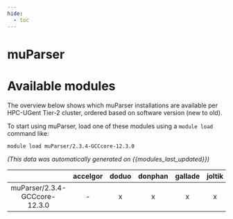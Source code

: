 ```yaml
---
hide:
  - toc
---
```


muParser
========

# Available modules


The overview below shows which muParser installations are available per HPC-UGent Tier-2 cluster, ordered based on software version (new to old).

To start using muParser, load one of these modules using a `module load` command like:

```shell
module load muParser/2.3.4-GCCcore-12.3.0
```

*(This data was automatically generated on {{modules_last_updated}})*  

| |accelgor|doduo|donphan|gallade|joltik|shinx|
| :---: | :---: | :---: | :---: | :---: | :---: | :---: |
|muParser/2.3.4-GCCcore-12.3.0|-|x|x|x|x|-|

